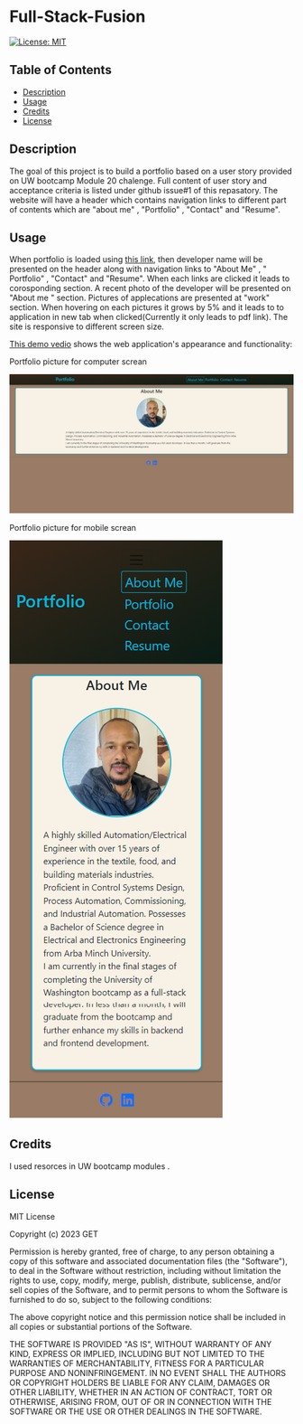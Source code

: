 # Full-Stack-Fusion
[![License: MIT](https://img.shields.io/badge/License-MIT-blue.svg)](https://opensource.org/licenses/MIT)

## Table of Contents
- [Description](#description)
- [Usage](#usage)
- [Credits](#credits)
- [License](#license)

## Description

The goal of this project is to build a portfolio based on a user story provided on UW bootcamp Module 20 chalenge. Full content of user story and acceptance criteria is listed under github issue#1 of this repasatory.
The website will have a header which contains navigation links to different part of contents which are "about me" , "Portfolio" , "Contact" and "Resume". 

## Usage
When portfolio is loaded using [this link](https://getnetgit.github.io/full-stack-fusion/), then developer name will be presented on the header along with navigation links to "About Me" , " Portfolio" , "Contact" and "Resume". When each links are clicked it leads to corosponding section. A recent photo of the developer will be presented on "About me " section. Pictures of applecations are presented at "work" section. When hovering on each pictures it grows by 5% and it leads to to application in new tab when clicked(Currently it only leads to pdf link). The site is responsive to different screen size.

[This demo vedio](assets/videos/Demo_Video.webm) shows the web application's appearance and functionality:


Portfolio picture for computer screan

![Portfolio picture for computer screan](assets/pictures/Portfolio_Large_Display.png)

Portfolio picture for mobile screan

![Portfolio picture for mobile screan](assets/pictures/Portfolio_Small_Display.png)


## Credits
I used resorces in UW bootcamp modules .

## License
MIT License

Copyright (c) 2023 GET

Permission is hereby granted, free of charge, to any person obtaining a copy
of this software and associated documentation files (the "Software"), to deal
in the Software without restriction, including without limitation the rights
to use, copy, modify, merge, publish, distribute, sublicense, and/or sell
copies of the Software, and to permit persons to whom the Software is
furnished to do so, subject to the following conditions:

The above copyright notice and this permission notice shall be included in all
copies or substantial portions of the Software.

THE SOFTWARE IS PROVIDED "AS IS", WITHOUT WARRANTY OF ANY KIND, EXPRESS OR
IMPLIED, INCLUDING BUT NOT LIMITED TO THE WARRANTIES OF MERCHANTABILITY,
FITNESS FOR A PARTICULAR PURPOSE AND NONINFRINGEMENT. IN NO EVENT SHALL THE
AUTHORS OR COPYRIGHT HOLDERS BE LIABLE FOR ANY CLAIM, DAMAGES OR OTHER
LIABILITY, WHETHER IN AN ACTION OF CONTRACT, TORT OR OTHERWISE, ARISING FROM,
OUT OF OR IN CONNECTION WITH THE SOFTWARE OR THE USE OR OTHER DEALINGS IN THE
SOFTWARE.
